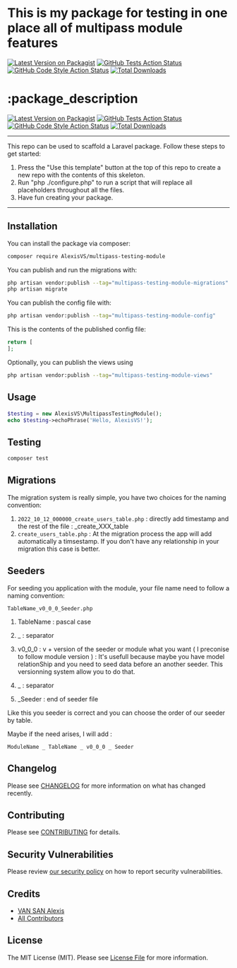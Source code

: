 # This is my package for testing in one place all of multipass module features

[![Latest Version on Packagist](https://img.shields.io/packagist/v/AlexisVS/testing.svg?style=flat-square)](https://packagist.org/packages/AlexisVS/testing)
[![GitHub Tests Action Status](https://img.shields.io/github/actions/workflow/status/AlexisVS/testing/run-tests.yml?branch=main&label=tests&style=flat-square)](https://github.com/AlexisVS/testing/actions?query=workflow%3Arun-tests+branch%3Amain)
[![GitHub Code Style Action Status](https://img.shields.io/github/actions/workflow/status/AlexisVS/testing/fix-php-code-style-issues.yml?branch=main&label=code%20style&style=flat-square)](https://github.com/AlexisVS/testing/actions?query=workflow%3A"Fix+PHP+code+style+issues"+branch%3Amain)
[![Total Downloads](https://img.shields.io/packagist/dt/AlexisVS/testing.svg?style=flat-square)](https://packagist.org/packages/AlexisVS/testing)

# :package_description

[![Latest Version on Packagist](https://img.shields.io/packagist/v/:vendor_slug/:package_slug.svg?style=flat-square)](https://packagist.org/packages/:vendor_slug/:package_slug)
[![GitHub Tests Action Status](https://img.shields.io/github/actions/workflow/status/:vendor_slug/:package_slug/run-tests.yml?branch=main&label=tests&style=flat-square)](https://github.com/:vendor_slug/:package_slug/actions?query=workflow%3Arun-tests+branch%3Amain)
[![GitHub Code Style Action Status](https://img.shields.io/github/actions/workflow/status/:vendor_slug/:package_slug/fix-php-code-style-issues.yml?branch=main&label=code%20style&style=flat-square)](https://github.com/:vendor_slug/:package_slug/actions?query=workflow%3A"Fix+PHP+code+style+issues"+branch%3Amain)
[![Total Downloads](https://img.shields.io/packagist/dt/:vendor_slug/:package_slug.svg?style=flat-square)](https://packagist.org/packages/:vendor_slug/:package_slug)
<!--delete-->
---
This repo can be used to scaffold a Laravel package. Follow these steps to get started:

1. Press the "Use this template" button at the top of this repo to create a new repo with the contents of this skeleton.
2. Run "php ./configure.php" to run a script that will replace all placeholders throughout all the files.
3. Have fun creating your package.
---
<!--/delete-->

## Installation

You can install the package via composer:

```bash
composer require AlexisVS/multipass-testing-module
```

You can publish and run the migrations with:

```bash
php artisan vendor:publish --tag="multipass-testing-module-migrations"
php artisan migrate
```

You can publish the config file with:

```bash
php artisan vendor:publish --tag="multipass-testing-module-config"
```

This is the contents of the published config file:

```php
return [
];
```

Optionally, you can publish the views using

```bash
php artisan vendor:publish --tag="multipass-testing-module-views"
```

## Usage

```php
$testing = new AlexisVS\MultipassTestingModule();
echo $testing->echoPhrase('Hello, AlexisVS!');
```

## Testing

```bash
composer test
```

## Migrations

The migration system is really simple, you have two choices for the naming convention:

1.  ``2022_10_12_000000_create_users_table.php`` : directly add timestamp and the rest of the file : _create_XXX_table
2.  ``create_users_table.php``                   : At the migration process the app will add automatically a timsestamp.
                                                   If you don't have any relationship in your migration this case is better.


## Seeders

For seeding you application with the module, 
your file name need to follow a naming convention:

``TableName_v0_0_0_Seeder.php``

1.  TableName : pascal case

2.  _         : separator

3.  v0_0_0    : v + version of the seeder or module what you want ( I preconise to follow module version ) : It's usefull because maybe you have model relationShip and 
            you need to seed data before an another seeder. This versionning system allow you to do that.
            
4.  _         : separator

5.  _Seeder   : end of seeder file

Like this you seeder is correct and you can choose the order of our seeder by table.

Maybe if the need arises, I will add :

``ModuleName _ TableName _ v0_0_0 _ Seeder``


## Changelog

Please see [CHANGELOG](CHANGELOG.md) for more information on what has changed recently.

## Contributing

Please see [CONTRIBUTING](CONTRIBUTING.md) for details.

## Security Vulnerabilities

Please review [our security policy](../../security/policy) on how to report security vulnerabilities.

## Credits

- [VAN SAN Alexis](https://github.com/AlexisVS)
- [All Contributors](../../contributors)

## License

The MIT License (MIT). Please see [License File](LICENSE.md) for more information.
